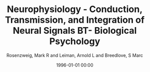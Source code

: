 ---
layout: post
title: Neurophysiology - Conduction, Transmission, and Integration of Neural Signals BT- Biological Psychology

date: 1996-01-01 00:00
author: Rosenzweig, Mark R and Leiman, Arnold L and Breedlove, S Marc
journal: Biological Psychology

year: 1999
---